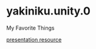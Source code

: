 # yakiniku.unity.0
My Favorite Things

[presentation resource](https://github.com/sassembla/yakiniku.unity.0/raw/master/yakiniku.m4v)
